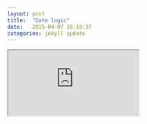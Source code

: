 ```yaml
---
layout: post
title:  "Date logic"
date:   2015-04-07 16:19:37
categories: jekyll update
---
```


<iframe class="google-include" src="https://docs.google.com/document/d/1vupmRNf1mLQXSIY36cdElGKWbEkcSZBsFGtaUZfiT4E/pub?embedded=true"></iframe>